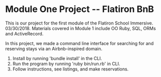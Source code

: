 # Module One Project -- Flatiron BnB 

This is our project for the first module of the Flatiron School Immersive. 03/30/2018. 
Materials covered in Module 1 include OO Ruby, SQL, ORMs and ActiveRecord. 

In this project, we made a command line interface for searching for and reserving stays via an Airbnb-inspired domain. 

1) Install by running 'bundle install' in the CLI. 
2) Run the program by running 'ruby bin/run.rb' in CLI. 
3) Follow instructions, see listings, and make reservations. 

